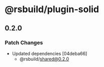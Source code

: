 # @rsbuild/plugin-solid

## 0.2.0

### Patch Changes

- Updated dependencies [04deba66]
  - @rsbuild/shared@0.2.0
